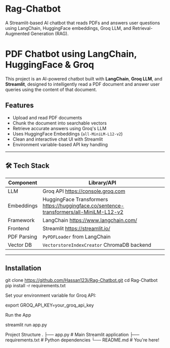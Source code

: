 # Rag-Chatbot
 A Streamlit-based AI chatbot that reads PDFs and answers user questions using LangChain, HuggingFace embeddings, Groq LLM, and Retrieval-Augmented Generation (RAG).

 # PDF Chatbot using LangChain, HuggingFace & Groq

This project is an AI-powered chatbot built with **LangChain**, **Groq LLM**, and **Streamlit**, designed to intelligently read a PDF document and answer user queries using the content of that document.

##  Features

-  Upload and read PDF documents
-  Chunk the document into searchable vectors
-  Retrieve accurate answers using Groq's LLM
-  Uses HuggingFace Embeddings (`all-MiniLM-L12-v2`)
-  Clean and interactive chat UI with Streamlit
-  Environment variable-based API key handling

---

## 🛠 Tech Stack

| Component       | Library/API               |
|----------------|---------------------------|
| LLM             | Groq API https://console.groq.com            |
| Embeddings      | HuggingFace Transformers https://huggingface.co/sentence-transformers/all-MiniLM-L12-v2 |
| Framework       | LangChain https://www.langchain.com/           |
| Frontend        | Streamlit https://streamlit.io/                |
| PDF Parsing     | `PyPDFLoader` from LangChain                      |
| Vector DB       | `VectorstoreIndexCreator` ChromaDB backend      |

---

## Installation

git clone https://github.com/Hassan123j/Rag-Chatbot.git
cd Rag-Chatbot
pip install -r requirements.txt

Set your environment variable for Groq API:

export GROQ_API_KEY=your_groq_api_key

 Run the App

streamlit run app.py

Project Structure
.
├── app.py               # Main Streamlit application
├── requirements.txt     # Python dependencies
└── README.md            # You're here!


